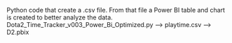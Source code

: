 Python code that create a .csv file. From that file a Power BI table and chart is created to better analyze the data.
Dota2_Time_Tracker_v003_Power_Bi_Optimized.py --> playtime.csv --> D2.pbix

